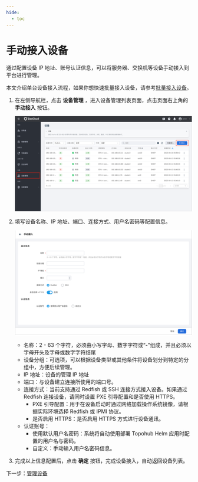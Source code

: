 ```yaml
---
hide:
  - toc
---
```


# 手动接入设备

通过配置设备 IP 地址、账号认证信息，可以将服务器、交换机等设备手动接入到平台进行管理。

本文介绍单台设备接入流程，如果你想快速批量接入设备，请参考[批量接入设备](./batch-access.md)。

1. 在左侧导航栏，点击 **设备管理** ，进入设备管理列表页面，点击页面右上角的 **手动接入** 按钮。

    ![设备管理列表](../images/access-device-01.png)

1. 填写设备名称、IP 地址、端口、连接方式、用户名密码等配置信息。

    ![接入设备](../images/access-device-02.png)

    - 名称：2 - 63 个字符，必须由小写字母、数字字符或“-”组成，并且必须以字母开头及字母或数字字符结尾
    - 设备分组：可选项，可以根据设备类型或其他条件将设备划分到特定的分组中，方便后续管理。
    - IP 地址：设备的管理 IP 地址
    - 端口：与设备建立连接所使用的端口号。
    - 连接方式：当前支持通过 Redfish 或 SSH 连接方式接入设备。如果通过 Redfish 连接设备，请同时设置 PXE 引导配置和是否使用 HTTPS。
        - PXE 引导配置：用于在设备启动时通过网络加载操作系统镜像，请根据实际环境选择 Redfish 或 IPMI 协议。
        - 是否启用 HTTPS：是否启用 HTTPS 方式进行设备通讯。
    - 认证账号：
        - 使用默认用户名密码：系统将自动使用部署 Topohub Helm 应用时配置的用户名与密码。
        - 自定义：手动输入用户名密码信息。

1. 完成以上信息配置后，点击 **确定** 按钮，完成设备接入，自动返回设备列表。

下一步：[管理设备](./manage-device.md)
